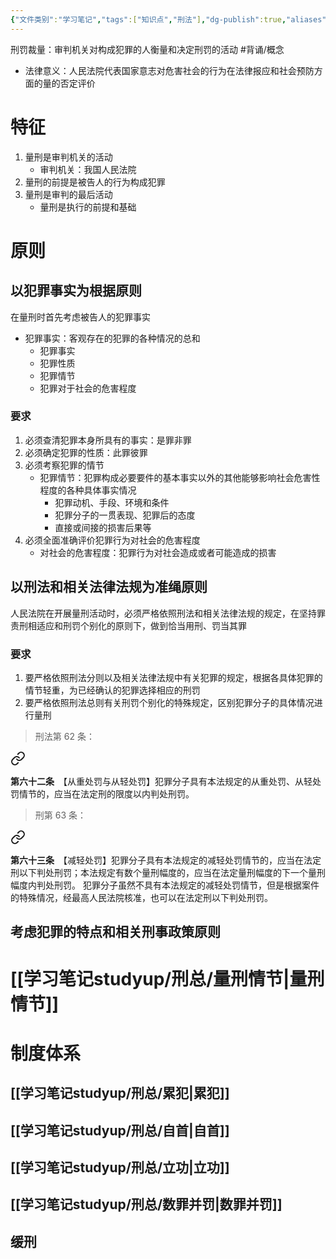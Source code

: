 ```yaml
---
{"文件类别":"学习笔记","tags":["知识点","刑法"],"dg-publish":true,"aliases":["量刑"],"permalink":"/学习笔记studyup/刑总/刑罚裁量/","dgPassFrontmatter":true,"created":"2024-11-12T18:58:58.295+08:00","updated":"2024-11-12T22:04:15.776+08:00"}
---
```


刑罚裁量：审判机关对构成犯罪的人衡量和决定刑罚的活动 #背诵/概念 
- 法律意义：人民法院代表国家意志对危害社会的行为在法律报应和社会预防方面的量的否定评价
# 特征
1. 量刑是审判机关的活动
	- 审判机关：我国人民法院
2. 量刑的前提是被告人的行为构成犯罪
3. 量刑是审判的最后活动
	- 量刑是执行的前提和基础
# 原则
## 以犯罪事实为根据原则
在量刑时首先考虑被告人的犯罪事实
- 犯罪事实：客观存在的犯罪的各种情况的总和
	- 犯罪事实
	- 犯罪性质
	- 犯罪情节
	- 犯罪对于社会的危害程度
### 要求
1. 必须查清犯罪本身所具有的事实：是罪非罪
2. 必须确定犯罪的性质：此罪彼罪
3. 必须考察犯罪的情节
	- 犯罪情节：犯罪构成必要要件的基本事实以外的其他能够影响社会危害性程度的各种具体事实情况
		- 犯罪动机、手段、环境和条件
		- 犯罪分子的一贯表现、犯罪后的态度
		- 直接或间接的损害后果等
4. 必须全面准确评价犯罪行为对社会的危害程度
	- 对社会的危害程度：犯罪行为对社会造成或者可能造成的损害
## 以刑法和相关法律法规为准绳原则
人民法院在开展量刑活动时，必须严格依照刑法和相关法律法规的规定，在坚持罪责刑相适应和刑罚个别化的原则下，做到恰当用刑、罚当其罪
### 要求
1. 要严格依照刑法分则以及相关法律法规中有关犯罪的规定，根据各具体犯罪的情节轻重，为已经确认的犯罪选择相应的刑罚
2. 要严格依照刑法总则有关刑罚个别化的特殊规定，区别犯罪分子的具体情况进行量刑
>刑法第 62 条：
<div class="transclusion internal-embed is-loaded"><a class="markdown-embed-link" href="/////#t62" aria-label="Open link"><svg xmlns="http://www.w3.org/2000/svg" width="24" height="24" viewBox="0 0 24 24" fill="none" stroke="currentColor" stroke-width="2" stroke-linecap="round" stroke-linejoin="round" class="svg-icon lucide-link"><path d="M10 13a5 5 0 0 0 7.54.54l3-3a5 5 0 0 0-7.07-7.07l-1.72 1.71"></path><path d="M14 11a5 5 0 0 0-7.54-.54l-3 3a5 5 0 0 0 7.07 7.07l1.71-1.71"></path></svg></a><div class="markdown-embed">



**第六十二条**　【从重处罚与从轻处罚】犯罪分子具有本法规定的从重处罚、从轻处罚情节的，应当在法定刑的限度以内判处刑罚。 

</div></div>


>刑第 63 条：
<div class="transclusion internal-embed is-loaded"><a class="markdown-embed-link" href="/////#t63" aria-label="Open link"><svg xmlns="http://www.w3.org/2000/svg" width="24" height="24" viewBox="0 0 24 24" fill="none" stroke="currentColor" stroke-width="2" stroke-linecap="round" stroke-linejoin="round" class="svg-icon lucide-link"><path d="M10 13a5 5 0 0 0 7.54.54l3-3a5 5 0 0 0-7.07-7.07l-1.72 1.71"></path><path d="M14 11a5 5 0 0 0-7.54-.54l-3 3a5 5 0 0 0 7.07 7.07l1.71-1.71"></path></svg></a><div class="markdown-embed">



**第六十三条**　【减轻处罚】犯罪分子具有本法规定的减轻处罚情节的，应当在法定刑以下判处刑罚；本法规定有数个量刑幅度的，应当在法定量刑幅度的下一个量刑幅度内判处刑罚。
犯罪分子虽然不具有本法规定的减轻处罚情节，但是根据案件的特殊情况，经最高人民法院核准，也可以在法定刑以下判处刑罚。 

</div></div>

## 考虑犯罪的特点和相关刑事政策原则
# [[学习笔记studyup/刑总/量刑情节\|量刑情节]]
# 制度体系
## [[学习笔记studyup/刑总/累犯\|累犯]]
## [[学习笔记studyup/刑总/自首\|自首]]
## [[学习笔记studyup/刑总/立功\|立功]]
## [[学习笔记studyup/刑总/数罪并罚\|数罪并罚]]
## 缓刑